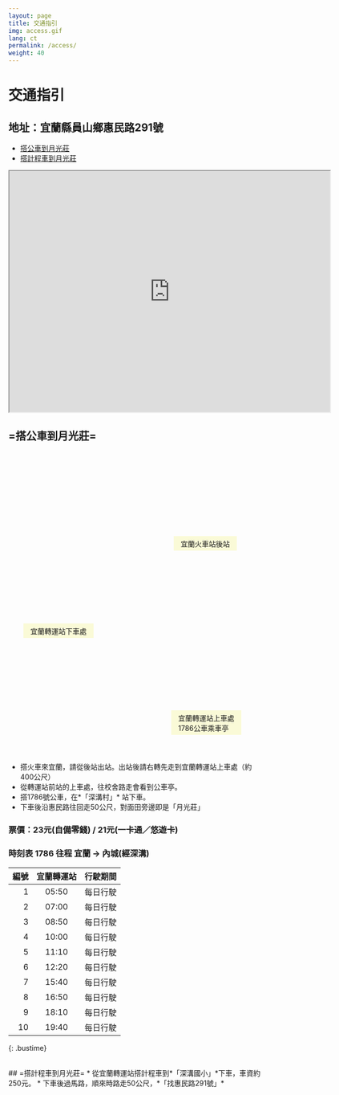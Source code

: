 ```yaml
---
layout: page
title: 交通指引
img: access.gif
lang: ct
permalink: /access/
weight: 40
---
```

<style type="text/css">
.bustime{width:350px !important;}
#bus-map{
    width:800px;height:600px;
    background-image:url("{{site.baseurl}}/images/access-map.jpg");
    position:relative;
    margin: 1.5em 0 1em 0;
}
.bus-map-text {
    display:inline-block;
    position:absolute;
    background-color: rgba(250,250,200,0.7);
    padding: 0.3em 1em;
}
</style>

# 交通指引
## 地址：宜蘭縣員山鄉惠民路291號
* [搭公車到月光莊](#bus)
* [搭計程車到月光莊](#taxi)

<iframe src="https://www.google.com/maps/d/embed?mid=1A-iLDS2opuGsB5E9Lj-_deCGOx4" width="640" height="480"></iframe><br />

## <a name="bus"></a>=搭公車到月光莊=

<div id="bus-map">
  <div class="bus-map-text" style="left:330px;top:165px;">宜蘭火車站後站</div>
  <div class="bus-map-text" style="left:30px;top:339px;">宜蘭轉運站下車處</div>
  <div class="bus-map-text" style="left:325px;top:512px;">宜蘭轉運站上車處<br />1786公車乘車亭</div>
</div>



* 搭火車來宜蘭，請從後站出站。出站後請右轉先走到宜蘭轉運站上車處（約400公尺）
* 從轉運站前站的上車處，往校舍路走會看到公車亭。
* 搭1786號公車，在*「深溝村」* 站下車。
* 下車後沿惠民路往回走50公尺，對面田旁邊即是「月光莊」

### 票價：23元(自備零錢) / 21元(一卡通／悠遊卡)
### 時刻表 1786 往程 宜蘭 → 內城(經深溝)

|編號|宜蘭轉運站|行駛期間   |
|---:|:--------:|:---------:|
|1	 | 05:50    | 每日行駛  |
|2	 | 07:00    | 每日行駛  |
|3	 | 08:50    | 每日行駛  |
|4	 | 10:00    | 每日行駛  |
|5	 | 11:10    | 每日行駛  |
|6	 | 12:20    | 每日行駛  |
|7	 | 15:40    | 每日行駛  |
|8	 | 16:50    | 每日行駛  |
|9	 | 18:10    | 每日行駛  |
|10	 | 19:40	| 每日行駛  |
{: .bustime}

<br>
## <a name="taxi"></a>=搭計程車到月光莊=
* 從宜蘭轉運站搭計程車到*「深溝國小」*下車，車資約250元。
* 下車後過馬路，順來時路走50公尺，*「找惠民路291號」*

